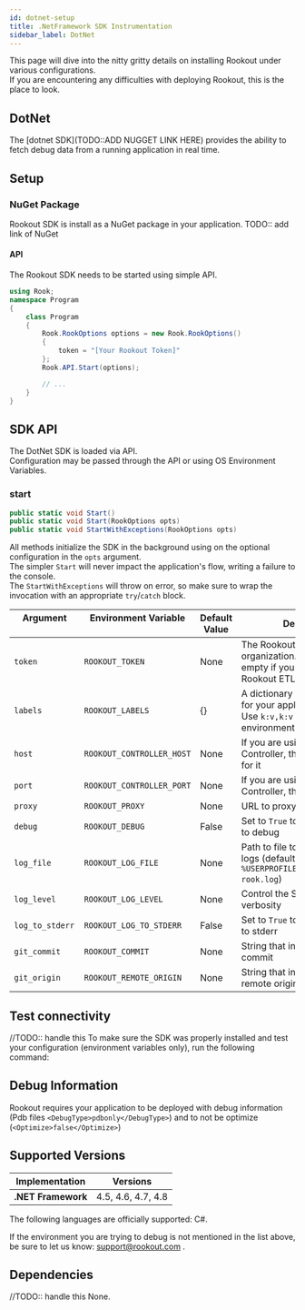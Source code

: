```yaml
---
id: dotnet-setup
title: .NetFramework SDK Instrumentation
sidebar_label: DotNet
---
```


This page will dive into the nitty gritty details on installing Rookout under various configurations.  
If you are encountering any difficulties with deploying Rookout, this is the place to look.



## DotNet

The [dotnet SDK](TODO::ADD NUGGET LINK HERE) provides the ability to fetch debug data from a running application in real time.  

## Setup

### NuGet Package

Rookout SDK is install as a NuGet package in your application.
TODO:: add link of NuGet

#### API

The Rookout SDK needs to be started using simple API.

```cs
using Rook;
namespace Program
{
    class Program
    {
        Rook.RookOptions options = new Rook.RookOptions() 
        {
            token = "[Your Rookout Token]"
        };
        Rook.API.Start(options);

        // ...
    }
}
```

<div class="rookout-org-info"></div>

## SDK API

The DotNet SDK is loaded via API.  
Configuration may be passed through the API or using OS Environment Variables.

### start

```cs
public static void Start()
public static void Start(RookOptions opts)
public static void StartWithExceptions(RookOptions opts)
```

All methods initialize the SDK in the background using on the optional configuration in the `opts` argument.  
The simpler `Start` will never impact the application's flow, writing a failure to the console.  
The `StartWithExceptions` will throw on error, so make sure to wrap the invocation with an appropriate `try`/`catch` block.

| Argument &nbsp;&nbsp;&nbsp;&nbsp;&nbsp;&nbsp;&nbsp;&nbsp;&nbsp;&nbsp;&nbsp;&nbsp;&nbsp;&nbsp;&nbsp;&nbsp;&nbsp;&nbsp;&nbsp;&nbsp;&nbsp;&nbsp;&nbsp;&nbsp;&nbsp; | Environment Variable &nbsp;&nbsp;&nbsp;&nbsp;&nbsp;&nbsp;&nbsp;&nbsp;&nbsp;&nbsp;&nbsp;&nbsp;&nbsp;&nbsp;&nbsp;&nbsp;&nbsp;&nbsp;&nbsp;&nbsp;&nbsp;&nbsp;&nbsp;&nbsp;&nbsp;&nbsp;&nbsp;&nbsp;&nbsp; | Default Value | Description |
| ------------ | ----------------------- | ------------- | ----------- |
| `token` | `ROOKOUT_TOKEN` | None | The Rookout token for your organization. Should be left empty if you are using a Rookout ETL Controller |
| `labels` | `ROOKOUT_LABELS` | {} | A dictionary of key:value labels for your application instances. Use `k:v,k:v` format for environment variables |
| `host` | `ROOKOUT_CONTROLLER_HOST` | None | If you are using a Rookout ETL Controller, this is the hostname for it |
| `port` | `ROOKOUT_CONTROLLER_PORT` | None | If you are using a Rookout ETL Controller, this is the port for it |
| `proxy` | `ROOKOUT_PROXY` | None | URL to proxy server
| `debug` | `ROOKOUT_DEBUG` | False | Set to `True` to increase log level to debug |
| `log_file` | `ROOKOUT_LOG_FILE` | None | Path to file to use for the SDK logs (default is `%USERPROFILE%/rookout/dotnet-rook.log`) |
| `log_level` | `ROOKOUT_LOG_LEVEL` | None | Control the SDK logging verbosity |
| `log_to_stderr` | `ROOKOUT_LOG_TO_STDERR` | False | Set to `True` to have the SDK log to stderr |
| `git_commit` | `ROOKOUT_COMMIT` | None | String that indicates your git commit |
| `git_origin` | `ROOKOUT_REMOTE_ORIGIN` | None | String that indicates your git remote origin |

## Test connectivity

//TODO:: handle this
To make sure the SDK was properly installed and test your configuration (environment variables only), run the following command:

## Debug Information

Rookout requires your application to be deployed with debug information (Pdb files `<DebugType>pdbonly</DebugType>`) and to not be optimize (`<Optimize>false</Optimize>`)   

## Supported Versions

| Implementation      | Versions               |
| ------------------  | -------------          |
| **.NET Framework**     | 4.5, 4.6, 4.7, 4.8    |

The following languages are officially supported: C#.

If the environment you are trying to debug is not mentioned in the list above, be sure to let us know: support@rookout.com .

## Dependencies

//TODO:: handle this
None.
